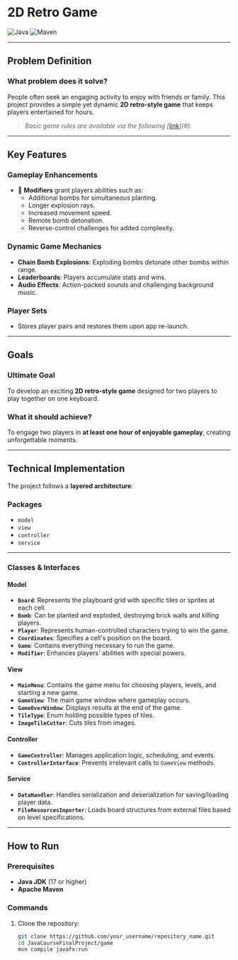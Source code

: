 # **2D Retro Game**

![Java](https://img.shields.io/badge/Java-ED8B00?style=for-the-badge&logo=java&logoColor=white)
![Maven](https://img.shields.io/badge/Maven-C71A36?style=for-the-badge&logo=apachemaven&logoColor=white)

---

## **Problem Definition**

### **What problem does it solve?**
People often seek an engaging activity to enjoy with friends or family. This project provides a simple yet dynamic **2D retro-style game** that keeps players entertained for hours.

> *Basic game rules are available via the following [[link](https://docs.google.com/document/d/17rAAN2dZpHcTxhgpe8J76tJm84P4Ck36cJ1Dko8Azk0/edit?usp=sharing)](#).*

---

## **Key Features**
### **Gameplay Enhancements**
- 🎇 **Modifiers** grant players abilities such as:
  - Additional bombs for simultaneous planting.
  - Longer explosion rays.
  - Increased movement speed.
  - Remote bomb detonation.
  - Reverse-control challenges for added complexity.

### **Dynamic Game Mechanics**
- **Chain Bomb Explosions**: Exploding bombs detonate other bombs within range.
- **Leaderboards**: Players accumulate stats and wins.
- **Audio Effects**: Action-packed sounds and challenging background music.

### **Player Sets**
- Stores player pairs and restores them upon app re-launch.

---

## **Goals**

### **Ultimate Goal**
To develop an exciting **2D retro-style game** designed for two players to play together on one keyboard.

### **What it should achieve?**
To engage two players in **at least one hour of enjoyable gameplay**, creating unforgettable moments.

---

## **Technical Implementation**

The project follows a **layered architecture**:

### **Packages**
- `model`
- `view`
- `controller`
- `service`

---

### **Classes & Interfaces**

#### **Model**
- **`Board`**: Represents the playboard grid with specific tiles or sprites at each cell.
- **`Bomb`**: Can be planted and exploded, destroying brick walls and killing players.
- **`Player`**: Represents human-controlled characters trying to win the game.
- **`Coordinates`**: Specifies a cell's position on the board.
- **`Game`**: Contains everything necessary to run the game.
- **`Modifier`**: Enhances players' abilities with special powers.

#### **View**
- **`MainMenu`**: Contains the game menu for choosing players, levels, and starting a new game.
- **`GameView`**: The main game window where gameplay occurs.
- **`GameOverWindow`**: Displays results at the end of the game.
- **`TileType`**: Enum holding possible types of tiles.
- **`ImageTileCutter`**: Cuts tiles from images.

#### **Controller**
- **`GameController`**: Manages application logic, scheduling, and events.
- **`ControllerInterface`**: Prevents irrelevant calls to `GameView` methods.

#### **Service**
- **`DataHandler`**: Handles serialization and deserialization for saving/loading player data.
- **`FileResourcesImporter`**: Loads board structures from external files based on level specifications.

---

## **How to Run**

### **Prerequisites**
- **Java JDK** (17 or higher)
- **Apache Maven**

### **Commands**
1. Clone the repository:
   ```bash
   git clone https://github.com/your_username/repository_name.git
   cd JavaCourseFinalProject/game
   mvn compile javafx:run
   ```